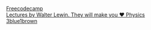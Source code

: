  <!-- ALL-CONTRIBUTORS-LIST:START - Do not remove or modify this section -->
 <a href="https://www.youtube.com/c/Freecodecamp">Freecodecamp</a><br>
 <a href="https://www.youtube.com/channel/UCiEHVhv0SBMpP75JbzJShqw">Lectures by Walter Lewin. They will make you ♥ Physics</a><br>
 <a href="https://www.youtube.com/c/3blue1brown">3blue1brown</a>
 

<!--   at least 3 education link insert   -->
